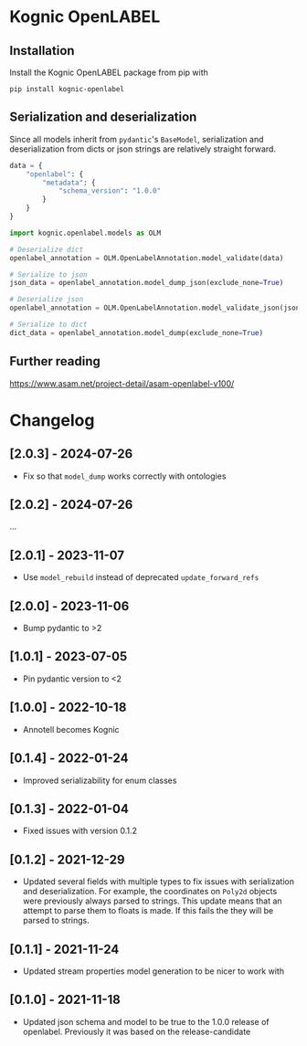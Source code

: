 # Kognic OpenLABEL

## Installation
Install the Kognic OpenLABEL package from pip with

    pip install kognic-openlabel

## Serialization and deserialization

Since all models inherit from `pydantic`'s `BaseModel`, serialization and deserialization from dicts or json strings are relatively straight forward. 

```py
data = {
    "openlabel": {
        "metadata": {
            "schema_version": "1.0.0"
        }
    }
}

import kognic.openlabel.models as OLM

# Deserialize dict
openlabel_annotation = OLM.OpenLabelAnnotation.model_validate(data)

# Serialize to json
json_data = openlabel_annotation.model_dump_json(exclude_none=True)

# Deserialize json
openlabel_annotation = OLM.OpenLabelAnnotation.model_validate_json(json_data)

# Serialize to dict
dict_data = openlabel_annotation.model_dump(exclude_none=True)
```
    
## Further reading
https://www.asam.net/project-detail/asam-openlabel-v100/

# Changelog

## [2.0.3] - 2024-07-26
- Fix so that `model_dump` works correctly with ontologies

## [2.0.2] - 2024-07-26
...

## [2.0.1] - 2023-11-07
- Use `model_rebuild` instead of deprecated `update_forward_refs`

## [2.0.0] - 2023-11-06
- Bump pydantic to >2

## [1.0.1] - 2023-07-05
- Pin pydantic version to <2

## [1.0.0] - 2022-10-18
- Annotell becomes Kognic

## [0.1.4] - 2022-01-24
- Improved serializability for enum classes

## [0.1.3] - 2022-01-04
- Fixed issues with version 0.1.2

## [0.1.2] - 2021-12-29
- Updated several fields with multiple types to fix issues with serialization and deserialization.
For example, the coordinates on `Poly2d` objects were previously always parsed to strings.
  This update means that an attempt to parse them to floats is made. If this fails the they will be parsed to strings. 

## [0.1.1] - 2021-11-24
- Updated stream properties model generation to be nicer to work with

## [0.1.0] - 2021-11-18
- Updated json schema and model to be true to the 1.0.0 release of openlabel. Previously it was based on the release-candidate
